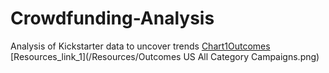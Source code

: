 # Crowdfunding-Analysis
Analysis of Kickstarter data to uncover trends
[Chart1Outcomes](https://github.com/RuchitaAg/Crowdfunding-Analysis/blob/main/Resources/Outcomes%20US%20All%20Category%20Campaigns.png)
[Resources_link_1](/Resources/Outcomes US All Category Campaigns.png)
